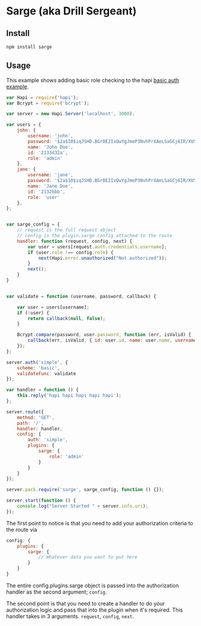 # Sarge (aka Drill Sergeant)

## Install
```js
npm install sarge
```

## Usage

This example shows adding basic role checking to the hapi [basic auth example](https://github.com/spumko/hapi/blob/master/docs/Reference.md#basic-authentication). 


```js
var Hapi = require('hapi');
var Bcrypt = require('bcrypt');

var server = new Hapi.Server('localhost', 3000);

var users = {
    john: {
        username: 'john',
        password: '$2a$10$iqJSHD.BGr0E2IxQwYgJmeP3NvhPrXAeLSaGCj6IR/XU5QtjVu5Tm',   // 'secret'
        name: 'John Doe',
        id: '2133d32a',
        role: 'admin'
    },
    jane: {
        username: 'jane',
        password: '$2a$10$iqJSHD.BGr0E2IxQwYgJmeP3NvhPrXAeLSaGCj6IR/XU5QtjVu5Tm',   // 'secret'
        name: 'Jane Doe',
        id: '2132bbb',
        role: 'user'
    },
};


var sarge_config = {
    // request is the full request object
    // config is the plugin.sarge config attached to the route
    handler: function (request, config, next) {
        var user = users[request.auth.credentials.username];
        if (user.role !== config.role) {
            next(Hapi.error.unauthorized("Not authorized"));
        }
        next();
    }
}


var validate = function (username, password, callback) {

    var user = users[username];
    if (!user) {
        return callback(null, false);
    }

    Bcrypt.compare(password, user.password, function (err, isValid) {
        callback(err, isValid, { id: user.id, name: user.name, username: user.username });
    });
};

server.auth('simple', {
    scheme: 'basic',
    validateFunc: validate
});

var handler = function () {
    this.reply('hapi hapi hapi hapi hapi');
};

server.route({
    method: 'GET',
    path: '/',
    handler: handler,
    config: {
        auth: 'simple',
        plugins: {
            sarge: {
                role: 'admin'
            }
        }
    }
});

server.pack.require('sarge', sarge_config, function () {});

server.start(function () {
    console.log("Server Started " + server.info.uri);
});
```

The first point to notice is that you need to add your authorization criteria to the route via 

```js
config: {
    plugins: {
        sarge: {
            // Whatever data you want to put here
        }
    }
}
```

The entire config.plugins.sarge object is passed into the authorization handler as the second argument; ```config```.


The second point is that you need to create a handler to do your authorization logic and pass that into the plugin when it's required. This handler takes in 3 arguments. ```request```, ```config```, ```next```.

